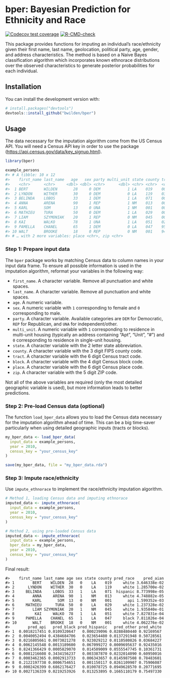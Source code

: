 
<!-- README.md is generated from README.Rmd. Please edit that file -->

# bper: Bayesian Prediction for Ethnicity and Race

<!-- badges: start -->

[![Codecov test
coverage](https://codecov.io/gh/bwilden/bper/branch/main/graph/badge.svg)](https://codecov.io/gh/bwilden/bper?branch=main)
[![R-CMD-check](https://github.com/bwilden/bper/workflows/R-CMD-check/badge.svg)](https://github.com/bwilden/bper/actions)
<!-- badges: end -->

This package provides functions for imputing an individual’s
race/ethnicity given their first name, last name, geolocation, political
party, age, gender, and address characteristics. The method is based on
a Naive Bayes classification algorithm which incorporates known
ethnorace distributions over the observed characteristics to generate
posterior probabilities for each individual.

## Installation

You can install the development version with:

``` r
# install.packages("devtools")
devtools::install_github("bwilden/bper")
```

## Usage

The data necessary for the imputation algorithm come from the US Census
API. You will need a Census API key in order to use the package
(<https://api.census.gov/data/key_signup.html>).

``` r
library(bper)

example_persons
#> # A tibble: 10 x 12
#>    first_name last_name   age   sex party multi_unit state county tract  block
#>    <chr>      <chr>     <dbl> <dbl> <chr>      <dbl> <chr> <chr>  <chr>  <chr>
#>  1 BERT       WILDEN       28     0 DEM            1 LA    019    002201 3036 
#>  2 LYNDON     WITHER       30     0 DEM            0 LA    119    031400 1015 
#>  3 BELINDA    LOBOS        33     1 DEM            1 LA    071    000616 3024 
#>  4 ANNA       ARENA        90     1 REP            1 NM    013    000700 3008 
#>  5 KARL       SOM          13     0 UNA            1 NM    001    000108 1000 
#>  6 MATHIEU    TURA         50     0 DEM            1 LA    029    000400 5015 
#>  7 LIAM       SZYMONIAK    20     1 REP            0 NM    045    000401 1000 
#>  8 KAI        WALKO        78     1 UNA            1 LA    051    021804 1021 
#>  9 PAMELLA    CHANEL       65     1 DEM            0 LA    047    953101 2040 
#> 10 WALT       BROOKE       18     0 REP            0 NM    001    940600 1185 
#> # … with 2 more variables: place <chr>, zip <chr>
```

### Step 1: Prepare input data

The `bper` package works by matching Census data to column names in your
input data frame. To ensure all possible information is used in the
imputation algorithm, reformat your variables in the following way:

  - `first_name`. A character variable. Remove all punctuation and white
    spaces.
  - `last_name`. A character variable. Remove all punctuation and white
    spaces.
  - `age`. A numeric variable.
  - `sex`. A numeric variable with `1` corresponding to female and `0`
    corresponding to male.
  - `party`. A character variable. Available categories are `DEM` for
    Democratic, `REP` for Republican, and `UNA` for independent/other.
  - `multi_unit`. A numeric variable with `1` corresponding to residence
    in multi-unit housing (typically an address containing “Apt”,
    “Unit”, “\#”) and `0` corresponding to residence in single-unit
    housing.
  - `state`. A character variable with the 2 letter state abbreviation.
  - `county`. A character variable with the 3 digit FIPS county code.
  - `tract`. A character variable with the 6 digit Census tract code.
  - `block`. A character variable with the 4 digit Census block code.
  - `place`. A character variable with the 6 digit Census place code.
  - `zip`. A character variable with the 5 digit ZIP code.

Not all of the above variables are required (only the most detailed
geographic variable is used), but more information leads to better
predictions.

### Step 2: Pre-load Census data (optional)

The function `load_bper_data` allows you to load the Census data
necessary for the imputation algorithm ahead of time. This can be a big
time-saver particularly when using detailed geographic inputs (tracts or
blocks).

``` r
my_bper_data <- load_bper_data(
  input_data = example_persons,
  year = 2010,
  census_key = "your_census_key"
)

save(my_bper_data, file = "my_bper_data.rda")
```

### Step 3: Impute race/ethnicity

Use `impute_ethnorace` to implement the race/ethnicity imputation
algorithm.

``` r
# Method 1, loading Census data and imputing ethnorace
imputed_data <- impute_ethnorace(
  input_data = example_persons,
  year = 2010,
  census_key = "your_census_key"
)

# Method 2, using pre-loaded Census data
imputed_data <- impute_ethnorace(
  input_data = example_persons,
  bper_data = my_bper_data,
  year = 2010,
  census_key = "your_census_key"
)
```

Final result:

    #>    first_name last_name age sex state county pred_race    pred_aian
    #> 1        BERT    WILDEN  28   0    LA    019     white 3.646338e-02
    #> 2      LYNDON    WITHER  30   0    LA    119     white 1.285700e-02
    #> 3     BELINDA     LOBOS  33   1    LA    071  hispanic 8.773998e-05
    #> 4        ANNA     ARENA  90   1    NM    013     white 4.748882e-05
    #> 5        KARL       SOM  13   0    NM    001       api 1.599352e-03
    #> 6     MATHIEU      TURA  50   0    LA    029     white 1.237328e-02
    #> 7        LIAM SZYMONIAK  20   1    NM    045     white 1.935840e-01
    #> 8         KAI     WALKO  78   1    LA    051     white 7.827831e-04
    #> 9     PAMELLA    CHANEL  65   1    LA    047     black 7.811826e-04
    #> 10       WALT    BROOKE  18   0    NM    001     white 4.062276e-02
    #>        pred_api   pred_black pred_hispanic   pred_other pred_white
    #> 1  0.0018217451 0.0109320647   0.000239096 0.0288480440 0.92169567
    #> 2  0.0040052494 0.4384684706   0.023654480 0.0137291948 0.50728561
    #> 3  0.0216805661 0.0073021278   0.923029212 0.0110580826 0.03684227
    #> 4  0.0062145548 0.0013189600   0.067099272 0.0009695637 0.92435016
    #> 5  0.8241366429 0.0005829070   0.014509009 0.0555547745 0.10361731
    #> 6  0.0081216608 0.3434156237   0.003387870 0.0232014090 0.60950016
    #> 7  0.0003462365 0.0002913733   0.006343657 0.0145987508 0.78483601
    #> 8  0.2122197738 0.0006754651   0.001150117 0.0261109907 0.75906087
    #> 9  0.0002426399 0.6862176427   0.010078725 0.0949628570 0.20771695
    #> 10 0.0027136339 0.0219253926   0.013253895 0.1665110179 0.75497330
